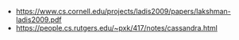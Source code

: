 * https://www.cs.cornell.edu/projects/ladis2009/papers/lakshman-ladis2009.pdf
* https://people.cs.rutgers.edu/~pxk/417/notes/cassandra.html
